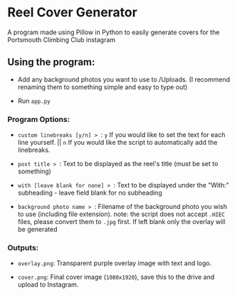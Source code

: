 # Reel Cover Generator

A program made using Pillow in Python to easily generate covers for the Portsmouth Climbing Club instagram

## Using the program:

- Add any background photos you want to use to /Uploads. (I recommend renaming them to something simple and easy to type out)

- Run `app.py`

### Program Options:

- `custom linebreaks [y/n] > `: `y` If you would like to set the text for each line yourself. || `n` If you would like the script to automatically add the linebreaks.

- `post title > `: Text to be displayed as the reel's title (must be set to something)

- `with [leave blank for none] > `: Text to be displayed under the "With:" subheading - leave field blank for no subheading

- `background photo name > `: Filename of the background photo you wish to use (including file extension). note: the script does not accept `.HIEC` files, please convert them to `.jpg` first. If left blank only the overlay will be generated

### Outputs:

- `overlay.png`: Transparent purple overlay image with text and logo.

- `cover.png`: Final cover image (`1080x1920`), save this to the drive and upload to Instagram. 
